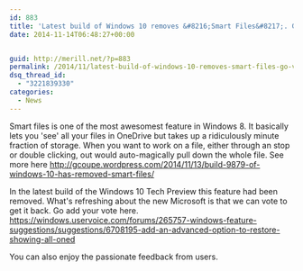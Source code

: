```yaml
---
id: 883
title: 'Latest build of Windows 10 removes &#8216;Smart Files&#8217;. Go vote to get it back'
date: 2014-11-14T06:48:27+00:00


guid: http://merill.net/?p=883
permalink: /2014/11/latest-build-of-windows-10-removes-smart-files-go-vote-to-get-it-back/
dsq_thread_id:
  - "3221839330"
categories:
  - News
---
```

Smart files is one of the most awesomest feature in Windows 8. It basically lets you 'see' all your files in OneDrive but takes up a ridiculously minute fraction of storage. When you want to work on a file, either through an stop or double clicking, out would auto-magically pull down the whole file. See more here <a href="http://gcoupe.wordpress.com/2014/11/13/build-9879-of-windows-10-has-removed-smart-files/">http://gcoupe.wordpress.com/2014/11/13/build-9879-of-windows-10-has-removed-smart-files/</a>

In the latest build of the Windows 10 Tech Preview this feature had been removed. What's refreshing about the new Microsoft is that we can vote to get it back. Go add your vote here. <a href="https://windows.uservoice.com/forums/265757-windows-feature-suggestions/suggestions/6708195-add-an-advanced-option-to-restore-showing-all-oned">https://windows.uservoice.com/forums/265757-windows-feature-suggestions/suggestions/6708195-add-an-advanced-option-to-restore-showing-all-oned</a>

You can also enjoy the passionate feedback from users.